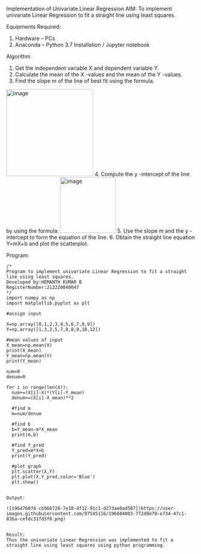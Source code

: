 Implementation of Univariate Linear Regression
AIM:
To implement univariate Linear Regression to fit a straight line using least squares.

Equipments Required:
1. Hardware – PCs
2. Anaconda – Python 3.7 Installation / Jupyter notebook

Algorithm
1. Get the independent variable X and dependent variable Y.
2. Calculate the mean of the X -values and the mean of the Y -values.
3. Find the slope m of the line of best fit using the formula. 
<img width="231" alt="image" src="https://user-images.githubusercontent.com/93026020/192078527-b3b5ee3e-992f-46c4-865b-3b7ce4ac54ad.png">
4. Compute the y -intercept of the line by using the formula:
<img width="148" alt="image" src="https://user-images.githubusercontent.com/93026020/192078545-79d70b90-7e9d-4b85-9f8b-9d7548a4c5a4.png">
5. Use the slope m and the y -intercept to form the equation of the line.
6. Obtain the straight line equation Y=mX+b and plot the scatterplot.

Program:
```
/*
Program to implement univariate Linear Regression to fit a straight line using least squares.
Developed by:HEMANTH KUMAR B 
RegisterNumber:212220040047
*/
import numpy as np
import matplotlib.pyplot as plt

#assign input

X=np.array([0,1,2,3,4,5,6,7,8,9])
Y=np.array([1,3,2,5,7,8,8,9,10,12])

#mean values of input
X_mean=np.mean(X)
print(X_mean)
Y_mean=np.mean(Y)
print(Y_mean)

num=0
denum=0

for i in range(len(X)):
  num+=(X[i]-X)*(Y[i]-Y_mean)
  denum+=(X[i]-X_mean)**2

  #find m
  m=num/denum

  #find b
  b=Y_mean-m*X_mean
  print(m,b)

  #find Y_pred
  Y_pred=m*X+b
  print(Y_pred)

  #plot graph
  plt.scatter(X,Y)
  plt.plot(X,Y_pred,color='Blue')
  plt.show()


Output:

![196476074-cb966728-7e18-4f12-91c1-d273ae0ad587](https://user-images.githubusercontent.com/97545116/196604003-772d8e70-e734-47c1-83ba-cefdc31fd5f8.png)


Result:
Thus the univariate Linear Regression was implemented to fit a straight line using least squares using python programming.
